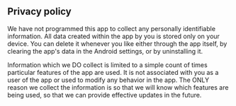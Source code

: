 ## Privacy policy

We have not programmed this app to collect any personally identifiable information.
All data created within the app by you is stored only on your device.
You can delete it whenever you like either through the app itself, by clearing the app's data in the Android settings, or by uninstalling it.

Information which we DO collect is limited to a simple count of times particular features of the app are used.
It is not associated with you as a user of the app or used to modify any behavior in the app.
The ONLY reason we collect the information is so that we will know which features are being used, so that we can provide effective updates in the future.
